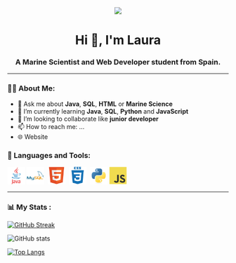<div id="header" align="center">
    <img src="https://media3.giphy.com/media/v1.Y2lkPTc5MGI3NjExNDkwMTcwZTJiNWIzYTJlYmQ2MDQ5NWU1Y2M4YjdkMzk4Y2Q4ODk2MyZjdD1n/L1R1tvI9svkIWwpVYr/giphy.gif" width="200" />
    <h1 align="center">Hi 👋, I'm Laura</h1>
    <h3 align="center">A Marine Scientist and Web Developer student from Spain.</h3>
</div>

---

### 👨‍💻 About Me:

- 💬 Ask me about **Java**, **SQL**, **HTML** or **Marine Science**
- 🌱 I’m currently learning **Java**, **SQL**, **Python** and **JavaScript**
- 👯 I’m looking to collaborate like **junior developer**
- 📫 How to reach me: ...
- 🌐 Website [](soon)

<div align="left">
    <h3>🔨 Languages and Tools:</h3>
    <div>
        <img src="https://github.com/devicons/devicon/blob/master/icons/java/java-original-wordmark.svg" title="Java" **alt="Java" width="40" height="40"/>  
        <img src="https://github.com/devicons/devicon/blob/master/icons/mysql/mysql-original-wordmark.svg" title="MySQL"  alt="MySQL" width="40" height="40"/>&nbsp;
        <img src="https://github.com/devicons/devicon/blob/master/icons/html5/html5-original.svg" title="HTML5" alt="HTML" width="40" height="40"/>&nbsp;
        <img src="https://github.com/devicons/devicon/blob/master/icons/css3/css3-plain-wordmark.svg"  title="CSS3" alt="CSS" width="40" height="40"/>&nbsp;
        <img src="https://github.com/devicons/devicon/blob/master/icons/python/python-original.svg" title="Python" **alt="Python" width="40" height="40"/>
        <img src="https://github.com/devicons/devicon/blob/master/icons/javascript/javascript-original.svg" title="JavaScript" alt="JavaScript" width="40" height="40"/>&nbsp;
    </div>
</div>

---

### 📊 My Stats :

[![GitHub Streak](http://github-readme-streak-stats.herokuapp.com?user=lgomezruiz&theme=onedark)](https://git.io/streak-stats)

![GitHub stats](https://github-readme-stats.vercel.app/api?username=lgomezruiz&show_icons=true&theme=radical)

[![Top Langs](https://github-readme-stats.vercel.app/api/top-langs/?username=lgomezruiz&theme=tokyonight)](https://github.com/anuraghazra/github-readme-stats)
